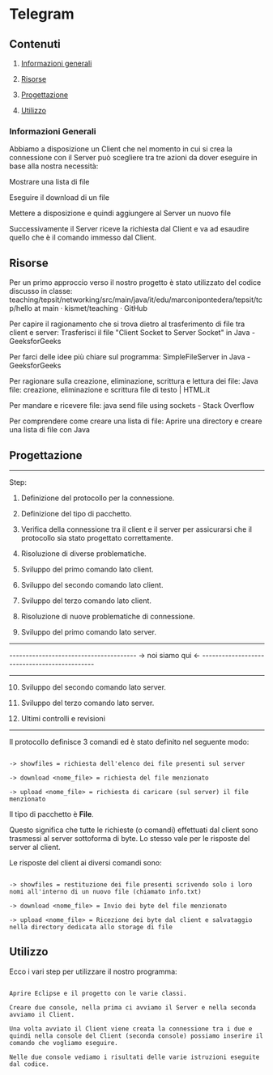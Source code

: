 # Telegram 

## Contenuti 

1. [Informazioni generali](#informazioni-generali) 

2. [Risorse](#risorse) 

3. [Progettazione](#progettazione) 

4. [Utilizzo](#utilizzo) 

### Informazioni Generali 

Abbiamo a disposizione un Client che nel momento in cui si crea la connessione con il Server può scegliere tra tre azioni da dover eseguire in base alla nostra necessità: 

Mostrare una lista di file 

Eseguire il download di un file 

Mettere a disposizione e quindi aggiungere al Server un nuovo file 

Successivamente il Server riceve la richiesta dal Client e va ad esaudire quello che è il comando immesso dal Client. 

## Risorse 

Per un primo approccio verso il nostro progetto è stato utilizzato del codice discusso in classe: teaching/tepsit/networking/src/main/java/it/edu/marconipontedera/tepsit/tcp/hello at main · kismet/teaching · GitHub 

Per capire il ragionamento che si trova dietro al trasferimento di file tra client e server: Trasferisci il file "Client Socket to Server Socket" in Java - GeeksforGeeks 

Per farci delle idee più chiare sul programma: SimpleFileServer in Java - GeeksforGeeks 

Per ragionare sulla creazione, eliminazione, scrittura e lettura dei file: Java file: creazione, eliminazione e scrittura file di testo | HTML.it 

Per mandare e ricevere file: java send file using sockets - Stack Overflow 

Per comprendere come creare una lista di file: Aprire una directory e creare una lista di file con Java 

## Progettazione 

*** 

Step: 

1. Definizione del protocollo per la connessione. 

2. Definizione del tipo di pacchetto. 

3. Verifica della connessione tra il client e il server per assicurarsi che il protocollo sia stato progettato correttamente. 

4. Risoluzione di diverse problematiche. 

5. Sviluppo del primo comando lato client. 

6. Sviluppo del secondo comando lato client. 

7. Sviluppo del terzo comando lato client. 

8. Risoluzione di nuove problematiche di connessione. 

9. Sviluppo del primo comando lato server. 

*** 

--------------------------------------- -> noi siamo qui <- --------------------------------------------- 

*** 

10. Sviluppo del secondo comando lato server. 

11. Sviluppo del terzo comando lato server. 

12. Ultimi controlli e revisioni 

    

*** 

Il protocollo definisce 3 comandi ed è stato definito nel seguente modo: 

``` 

-> showfiles = richiesta dell'elenco dei file presenti sul server 

-> download <nome_file> = richiesta del file menzionato 

-> upload <nome_file> = richiesta di caricare (sul server) il file menzionato 

``` 

Il tipo di pacchetto è **File**. 

Questo significa che tutte le richieste (o comandi) effettuati dal client sono trasmessi al server sottoforma di byte. Lo stesso vale per le risposte del server al client.  

Le risposte del client ai diversi comandi sono: 

``` 

-> showfiles = restituzione dei file presenti scrivendo solo i loro nomi all'interno di un nuovo file (chiamato info.txt) 

-> download <nome_file> = Invio dei byte del file menzionato 

-> upload <nome_file> = Ricezione dei byte dal client e salvataggio nella directory dedicata allo storage di file 

``` 

## Utilizzo 

Ecco i vari step per utilizzare il nostro programma: 

``` 

Aprire Eclipse e il progetto con le varie classi. 

Creare due console, nella prima ci avviamo il Server e nella seconda avviamo il Client. 

Una volta avviato il Client viene creata la connessione tra i due e quindi nella console del Client (seconda console) possiamo inserire il comando che vogliamo eseguire. 

Nelle due console vediamo i risultati delle varie istruzioni eseguite dal codice. 
